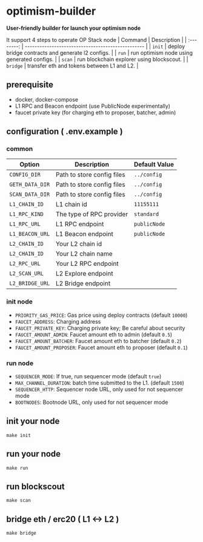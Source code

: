 # optimism-builder
**User-friendly builder for launch your optimism node**

It support 4 steps to operate OP Stack node
|  Command   | Description                                       |
| :--------: | ------------------------------------------------- |
|  `init`    | deploy bridge contracts and generate l2 configs.  |
|  `run`     | run optimism node using generated configs.        |
|  `scan`    | run blockchain explorer using blockscout.         |
|  `bridge`  | transfer eth and tokens between L1 and L2.        |

## prerequisite
- docker, docker-compose
- L1 RPC and Beacon endpoint (use PublicNode experimentally)
- faucet private key (for charging eth to proposer, batcher, admin)

## configuration ( .env.example )
### common
| Option          | Description                | Default Value |
| ----------------|----------------------------|---------------|
| `CONFIG_DIR`    | Path to store config files | `../config`   |
| `GETH_DATA_DIR` | Path to store config files | `../config`   |
| `SCAN_DATA_DIR` | Path to store config files | `../config`   |
| `L1_CHAIN_ID`   | L1 chain id                | `11155111`    |
| `L1_RPC_KIND`   | The type of RPC provider   | `standard`    |
| `L1_RPC_URL`    | L1 RPC endpoint            | `publicNode`  |
| `L1_BEACON_URL` | L1 Beacon endpoint         | `publicNode`  |
| `L2_CHAIN_ID`   | Your L2 chain id           |               |
| `L2_CHAIN_ID`   | Your L2 chain name         |               |
| `L2_RPC_URL`    | Your L2 RPC endpoint       |               |
| `L2_SCAN_URL`   | L2 Explore endpoint        |               |
| `L2_BRIDGE_URL` | L2 Bridge endpoint         |               |

### init node
- `PRIORITY_GAS_PRICE`: Gas price using deploy contracts (default `10000`)
- `FAUCET_ADDRESS`: Charging address
- `FAUCET_PRIVATE_KEY`: Charging private key; Be careful about security
- `FAUCET_AMOUNT_ADMIN`: Faucet amount eth to admin (default `0.5`)
- `FAUCET_AMOUNT_BATCHER`: Faucet amount eth to batcher (default `0.2`)
- `FAUCET_AMOUNT_PROPOSER`: Faucet amount eth to proposer (default `0.1`)

### run node
- `SEQUENCER_MODE`: If true, run sequencer mode (default `true`)
- `MAX_CHANNEL_DURATION`: batch time submitted to the L1. (default `1500`)
- `SEQUENCER_HTTP`: Sequencer node URL, only used for not sequencer mode
- `BOOTNODES`: Bootnode URL, only used for not sequencer mode

## init your node
```
make init
```

## run your node
```
make run
```

## run blockscout
```
make scan
```

## bridge eth / erc20 ( L1 <-> L2 )
```
make bridge
```